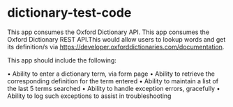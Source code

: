 # dictionary-test-code
This app consumes the Oxford Dictionary API.
This app consumes the Oxford Dictionary REST API.This would allow users to lookup words and get its definition/s via https://developer.oxforddictionaries.com/documentation.

This app should include the following:

• Ability to enter a dictionary term, via form page
• Ability to retrieve the corresponding definition for the term entered
• Ability to maintain a list of the last 5 terms searched
• Ability to handle exception errors, gracefully
• Ability to log such exceptions to assist in troubleshooting
